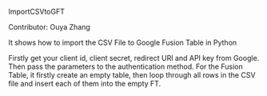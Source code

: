 ImportCSVtoGFT

Contributor: Ouya Zhang

It shows how to import the CSV File to Google Fusion Table in Python

Firstly get your client id, client secret, redirect URI and API key from Google. Then pass the parameters to the authentication method. For the Fusion Table, it firstly create an empty table, then loop through all rows in the CSV file and insert each of them into the empty FT.
